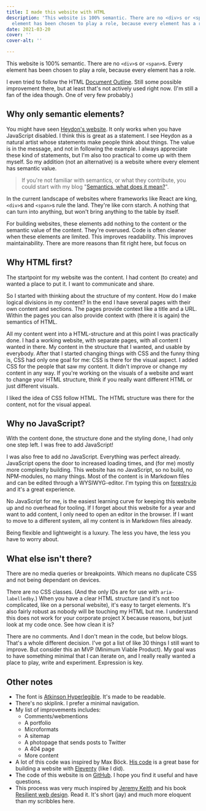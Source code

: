 ```yaml
---
title: I made this website with HTML
description: 'This website is 100% semantic. There are no <div>s or <span>s. Every
  element has been chosen to play a role, because every element has a role. '
date: 2021-03-20
cover: ''
cover-alt: ''

---
```

This website is 100% semantic. There are no `<div>`s or `<span>`s. Every element has been chosen to play a role, because every element has a role. 

I even tried to follow the HTML [Document Outline](https://html5doctor.com/outlines/). Still some possible improvement there, but at least that's not actively used right now. (I'm still a fan of the idea though. One of very few probably.)

## Why only semantic elements?

You might have seen [Heydon's website](https://heydonworks.com/). It only works when you have JavaScript disabled. I think this is great as a statement. I see Heydon as a natural artist whose statements make people think about things. The value is in the message, and not in following the example. I always appreciate these kind of statements, but I'm also too practical to come up with them myself. So my addition (not an alternative) is a website where every element has semantic value.

> If you're not familiar with semantics, or what they contribute, you could start with my blog "[Semantics, what does it mean?](../semantics-what-does-it-mean/)".

In the current landscape of websites where frameworks like React are king, `<div>`s and `<span>`s rule the land. They're like corn starch. A nothing that can turn into anything, but won't bring anything to the table by itself.

For building websites, these elements add nothing to the content or the semantic value of the content. They're overused. Code is often cleaner when these elements are limited. This improves readability. This improves maintainability. There are more reasons than fit right here, but focus on

## Why HTML first?

The startpoint for my website was the content. I had content (to create) and wanted a place to put it. I want to communicate and share.

So I started with thinking about the structure of my content. How do I make logical divisions in my content? In the end I have several pages with their own content and sections. The pages provide context like a title and a URL. Within the pages you can also provide context with (there it is again) the semantics of HTML.

All my content went into a HTML-structure and at this point I was practically done. I had a working website, with separate pages, with all content I wanted in there. My content in the structure that I wanted, and usable by everybody. After that I started changing things with CSS and the funny thing is, CSS had only one goal for me: CSS is there for the visual aspect. I added CSS for the people that saw my content. It didn't improve or change my content in any way. If you're working on the visuals of a website and want to change your HTML structure, think if you really want different HTML or just different visuals.

I liked the idea of CSS follow HTML. The HTML structure was there for the content, not for the visual appeal.

## Why no JavaScript?

With the content done, the structure done and the styling done, I had only one step left. I was free to add JavaScript!

I was also free to add no JavaScript. Everything was perfect already. JavaScript opens the door to increased loading times, and (for me) mostly more complexity building. This website has no JavaScript, so no build, no NPM-modules, no many things. Most of the content is in Markdown files and can be edited through a WYSIWYG-editor. I'm typing this on [forestry.io](https://www.forestry.io) and it's a great experience.

No JavaScript for me, is the easiest learning curve for keeping this website up and no overhead for tooling. If I forget about this website for a year and want to add content, I only need to open an editor in the browser. If I want to move to a different system, all my content is in Markdown files already.

Being flexible and lightweight is a luxury. The less you have, the less you have to worry about.

## What else isn't there?

There are no media queries or breakpoints. Which means no duplicate CSS and not being dependant on devices.

There are no CSS classes. (And the only IDs are for use with `aria-labelledby`.) When you have a clear HTML structure (and it's not too complicated, like on a personal website), it's easy to target elements. It's also fairly robust as nobody will be touching my HTML but me. I understand this does not work for your corporate project X because reasons, but just look at my code once. See how clean it is?

There are no comments. And I don't mean in the code, but below blogs. That's a whole different decision. I've got a list of like 30 things I still want to improve. But consider this an MVP (Minimum Viable Product). My goal was to have something minimal that I can iterate on, and I really really wanted a place to play, write and experiment. Expression is key.

## Other notes

* The font is [Atkinson Hyperlegible](https://brailleinstitute.org/freefont). It's made to be readable.
* There's no skiplink. I prefer a minimal navigation.
* My list of improvements includes:
  * Comments/webmentions
  * A portfolio
  * Microformats
  * A sitemap
  * A photopage that sends posts to Twitter
  * A 404 page
  * More content
* A lot of this code was inspired by Max Böck. [His code](https://github.com/maxboeck/mxb) is a great base for building a website with [Eleventy](https://www.11ty.dev/) (like I did).
* The code of this website is on [GitHub](https://github.com/erikkroes/erikkroes-nl). I hope you find it useful and have questions.
* This process was very much inspired by [Jeremy Keith](https://adactio.com/) and his book [Resilient web design](https://resilientwebdesign.com/). Read it. It's short (jay) and much more eloquent than my scribbles here.